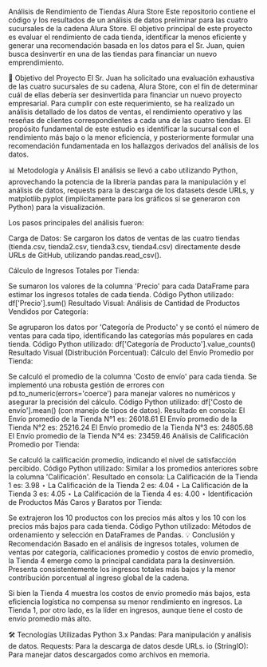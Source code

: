 Análisis de Rendimiento de Tiendas Alura Store
Este repositorio contiene el código y los resultados de un análisis de datos preliminar para las cuatro sucursales de la cadena Alura Store. El objetivo principal de este proyecto es evaluar el rendimiento de cada tienda, identificar la menos eficiente y generar una recomendación basada en los datos para el Sr. Juan, quien busca desinvertir en una de las tiendas para financiar un nuevo emprendimiento.

🚀 Objetivo del Proyecto
El Sr. Juan ha solicitado una evaluación exhaustiva de las cuatro sucursales de su cadena, Alura Store, con el fin de determinar cuál de ellas debería ser desinvertida para financiar un nuevo proyecto empresarial. Para cumplir con este requerimiento, se ha realizado un análisis detallado de los datos de ventas, el rendimiento operativo y las reseñas de clientes correspondientes a cada una de las cuatro tiendas. El propósito fundamental de este estudio es identificar la sucursal con el rendimiento más bajo o la menor eficiencia, y posteriormente formular una recomendación fundamentada en los hallazgos derivados del análisis de los datos.

📊 Metodología y Análisis
El análisis se llevó a cabo utilizando Python, aprovechando la potencia de la librería pandas para la manipulación y el análisis de datos, requests para la descarga de los datasets desde URLs, y matplotlib.pyplot (implícitamente para los gráficos si se generaron con Python) para la visualización.

Los pasos principales del análisis fueron:

Carga de Datos: Se cargaron los datos de ventas de las cuatro tiendas (tienda.csv, tienda2.csv, tienda3.csv, tienda4.csv) directamente desde URLs de GitHub, utilizando pandas.read_csv().

Cálculo de Ingresos Totales por Tienda:

Se sumaron los valores de la columna 'Precio' para cada DataFrame para estimar los ingresos totales de cada tienda.
Código Python utilizado: df['Precio'].sum()
Resultado Visual:
Análisis de Cantidad de Productos Vendidos por Categoría:

Se agruparon los datos por 'Categoría de Producto' y se contó el número de ventas para cada tipo, identificando las categorías más populares en cada tienda.
Código Python utilizado: df['Categoría de Producto'].value_counts()
Resultado Visual (Distribución Porcentual):
Cálculo del Envío Promedio por Tienda:

Se calculó el promedio de la columna 'Costo de envío' para cada tienda. Se implementó una robusta gestión de errores con pd.to_numeric(errors='coerce') para manejar valores no numéricos y asegurar la precisión del cálculo.
Código Python utilizado: df['Costo de envío'].mean() (con manejo de tipos de datos).
Resultado en consola:
El Envío promedio de la Tienda N°1 es: 26018.61
El Envío promedio de la Tienda N°2 es: 25216.24
El Envío promedio de la Tienda N°3 es: 24805.68
El Envío promedio de la Tienda N°4 es: 23459.46
Análisis de Calificación Promedio por Tienda:

Se calculó la calificación promedio, indicando el nivel de satisfacción percibido.
Código Python utilizado: Similar a los promedios anteriores sobre la columna 'Calificación'.
Resultado en consola:
La Calificación de la Tienda 1 es: 3.98 ⋆
La Calificación de la Tienda 2 es: 4.04 ⋆
La Calificación de la Tienda 3 es: 4.05 ⋆
La Calificación de la Tienda 4 es: 4.00 ⋆
Identificación de Productos Más Caros y Baratos por Tienda:

Se extrajeron los 10 productos con los precios más altos y los 10 con los precios más bajos para cada tienda.
Código Python utilizado: Métodos de ordenamiento y selección en DataFrames de Pandas.
💡 Conclusión y Recomendación
Basado en el análisis de ingresos totales, volumen de ventas por categoría, calificaciones promedio y costos de envío promedio, la Tienda 4 emerge como la principal candidata para la desinversión. Presenta consistentemente los ingresos totales más bajos y la menor contribución porcentual al ingreso global de la cadena.

Si bien la Tienda 4 muestra los costos de envío promedio más bajos, esta eficiencia logística no compensa su menor rendimiento en ingresos. La Tienda 1, por otro lado, es la líder en ingresos, aunque tiene el costo de envío promedio más alto.


🛠️ Tecnologías Utilizadas
Python 3.x
Pandas: Para manipulación y análisis de datos.
Requests: Para la descarga de datos desde URLs.
io (StringIO): Para manejar datos descargados como archivos en memoria.
